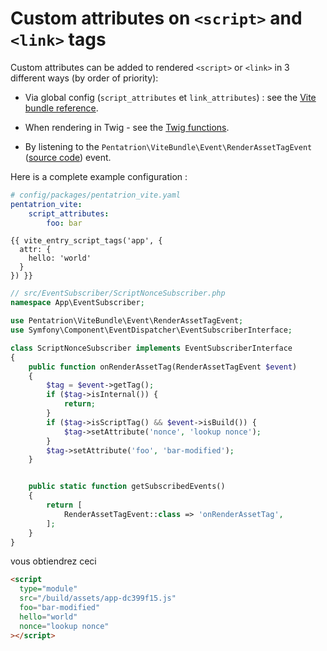 # Custom attributes on `<script>` and `<link>` tags

Custom attributes can be added to rendered `<script>` or `<link>` in 3 different ways (by order of priority):

- Via global config (`script_attributes` et `link_attributes`) : see the [Vite bundle reference](/reference/vite-bundle#script-attributes).

- When rendering in Twig - see the [Twig functions](/guide/twig-functions).

- By listening to the `Pentatrion\ViteBundle\Event\RenderAssetTagEvent` ([source code](https://github.com/lhapaipai/vite-bundle/blob/main/src/Event/RenderAssetTagEvent.php)) event.

Here is a complete example configuration :


```yaml
# config/packages/pentatrion_vite.yaml
pentatrion_vite:
    script_attributes:
        foo: bar
```
```twig
{{ vite_entry_script_tags('app', {
  attr: {
    hello: 'world'
  }
}) }}
```

```php
// src/EventSubscriber/ScriptNonceSubscriber.php
namespace App\EventSubscriber;

use Pentatrion\ViteBundle\Event\RenderAssetTagEvent;
use Symfony\Component\EventDispatcher\EventSubscriberInterface;

class ScriptNonceSubscriber implements EventSubscriberInterface
{
    public function onRenderAssetTag(RenderAssetTagEvent $event)
    {
        $tag = $event->getTag();
        if ($tag->isInternal()) {
            return;
        }
        if ($tag->isScriptTag() && $event->isBuild()) {
            $tag->setAttribute('nonce', 'lookup nonce');
        }
        $tag->setAttribute('foo', 'bar-modified');
    }


    public static function getSubscribedEvents()
    {
        return [
            RenderAssetTagEvent::class => 'onRenderAssetTag',
        ];
    }
}

```

vous obtiendrez ceci

```html
<script
  type="module"
  src="/build/assets/app-dc399f15.js"
  foo="bar-modified"
  hello="world"
  nonce="lookup nonce"
></script>
```
